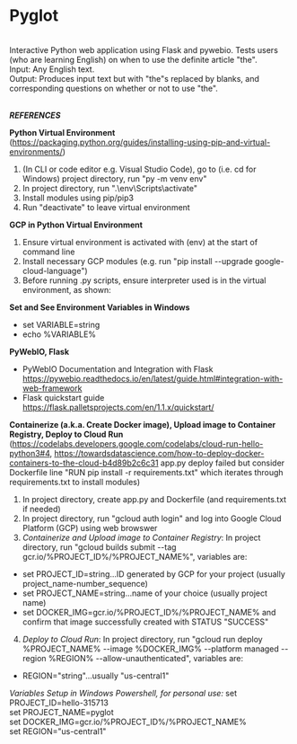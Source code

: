 <h1>Pyglot</h1><br>
Interactive Python web application using Flask and pywebio. Tests users (who are learning English) on when to use the definite article "the".<br>
Input: Any English text.<br>
Output: Produces input text but with "the"s replaced by blanks, and corresponding questions on whether or not to use "the".<br>
<br>

***REFERENCES***

**Python Virtual Environment** (https://packaging.python.org/guides/installing-using-pip-and-virtual-environments/)<br>
  1. (In CLI or code editor e.g. Visual Studio Code), go to (i.e. cd for Windows) project directory, run "py -m venv env"
  2. In project directory, run ".\env\Scripts\activate"
  3. Install modules using pip/pip3
  4. Run "deactivate" to leave virtual environment

**GCP in Python Virtual Environment**
1. Ensure virtual environment is activated with (env) at the start of command line
2. Install necessary GCP modules (e.g. run "pip install --upgrade google-cloud-language")
3. Before running .py scripts, ensure interpreter used is in the virtual environment, as shown:


**Set and See Environment Variables in Windows**
- set VARIABLE=string
- echo %VARIABLE%

**PyWebIO, Flask**
- PyWebIO Documentation and Integration with Flask https://pywebio.readthedocs.io/en/latest/guide.html#integration-with-web-framework
- Flask quickstart guide https://flask.palletsprojects.com/en/1.1.x/quickstart/

**Containerize (a.k.a. Create Docker image), Upload image to Container Registry, Deploy to Cloud Run** (https://codelabs.developers.google.com/codelabs/cloud-run-hello-python3#4, https://towardsdatascience.com/how-to-deploy-docker-containers-to-the-cloud-b4d89b2c6c31 app.py deploy failed but consider Dockerfile line "RUN pip install -r requirements.txt" which iterates through requirements.txt to install modules)<br>
1. In project directory, create app.py and Dockerfile (and requirements.txt if needed)
2. In project directory, run "gcloud auth login" and log into Google Cloud Platform (GCP) using web browswer
3. *Containerize and Upload image to Container Registry*: In project directory, run "gcloud builds submit --tag gcr.io/%PROJECT_ID%/%PROJECT_NAME%", variables are:
  - set PROJECT_ID=string...ID generated by GCP for your project (usually project_name-number_sequence)
  - set PROJECT_NAME=string...name of your choice (usually project name)
  - set DOCKER_IMG=gcr.io/%PROJECT_ID%/%PROJECT_NAME%
and confirm that image successfully created with STATUS "SUCCESS"<br>
4. *Deploy to Cloud Run*: In project directory, run "gcloud run deploy %PROJECT_NAME% --image %DOCKER_IMG% --platform managed --region %REGION% --allow-unauthenticated", variables are:
  - REGION="string"...usually "us-central1"<br>

*Variables Setup in Windows Powershell, for personal use:* set PROJECT_ID=hello-315713<br>
set PROJECT_NAME=pyglot<br>
set DOCKER_IMG=gcr.io/%PROJECT_ID%/%PROJECT_NAME%<br>
set REGION="us-central1"
  
